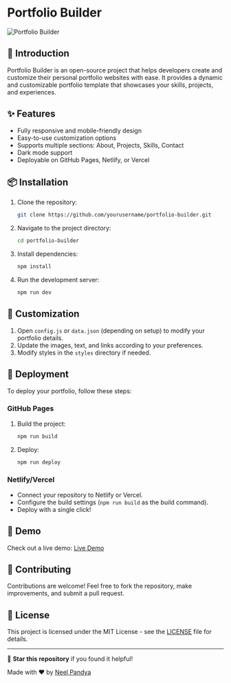 # Portfolio Builder

![Portfolio Builder](https://your-image-url.com/banner.png)

## 🚀 Introduction
Portfolio Builder is an open-source project that helps developers create and customize their personal portfolio websites with ease. It provides a dynamic and customizable portfolio template that showcases your skills, projects, and experiences.

## ✨ Features
- Fully responsive and mobile-friendly design
- Easy-to-use customization options
- Supports multiple sections: About, Projects, Skills, Contact
- Dark mode support
- Deployable on GitHub Pages, Netlify, or Vercel

## 📦 Installation
1. Clone the repository:
   ```sh
   git clone https://github.com/yourusername/portfolio-builder.git
   ```
2. Navigate to the project directory:
   ```sh
   cd portfolio-builder
   ```
3. Install dependencies:
   ```sh
   npm install
   ```
4. Run the development server:
   ```sh
   npm run dev
   ```

## 🔧 Customization
1. Open `config.js` or `data.json` (depending on setup) to modify your portfolio details.
2. Update the images, text, and links according to your preferences.
3. Modify styles in the `styles` directory if needed.

## 🚀 Deployment
To deploy your portfolio, follow these steps:

### GitHub Pages
1. Build the project:
   ```sh
   npm run build
   ```
2. Deploy:
   ```sh
   npm run deploy
   ```

### Netlify/Vercel
- Connect your repository to Netlify or Vercel.
- Configure the build settings (`npm run build` as the build command).
- Deploy with a single click!

## 🎨 Demo
Check out a live demo: [Live Demo](https://your-demo-url.com)

## 🤝 Contributing
Contributions are welcome! Feel free to fork the repository, make improvements, and submit a pull request.

## 📄 License
This project is licensed under the MIT License - see the [LICENSE](LICENSE) file for details.

---

🌟 **Star this repository** if you found it helpful!

Made with ❤️ by [Neel Pandya](https://yourwebsite.com)

